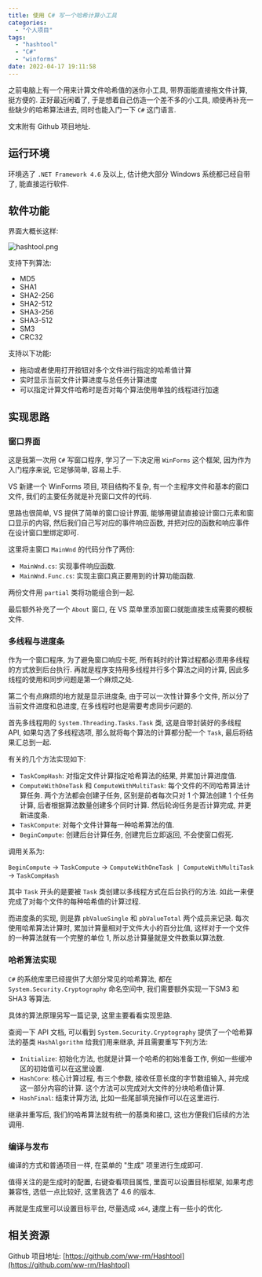 ```yaml
---
title: 使用 C# 写一个哈希计算小工具
categories:
  - "个人项目"
tags:
  - "hashtool"
  - "C#"
  - "winforms"
date: 2022-04-17 19:11:58
---
```


之前电脑上有一个用来计算文件哈希值的迷你小工具, 带界面能直接拖文件计算, 挺方便的. 正好最近闲着了, 于是想着自己仿造一个差不多的小工具, 顺便再补充一些缺少的哈希算法进去, 同时也能入门一下 `C#` 这门语言.

文末附有 Github 项目地址.

<!-- more -->

## 运行环境

环境选了 `.NET Framework 4.6` 及以上, 估计绝大部分 Windows 系统都已经自带了, 能直接运行软件.

## 软件功能

界面大概长这样:

![hashtool.png](/static/image/hashtool/hashtool.png)

支持下列算法:

- MD5
- SHA1
- SHA2-256
- SHA2-512
- SHA3-256
- SHA3-512
- SM3
- CRC32

支持以下功能:

- 拖动或者使用打开按钮对多个文件进行指定的哈希值计算
- 实时显示当前文件计算进度与总任务计算进度
- 可以指定计算文件哈希时是否对每个算法使用单独的线程进行加速

## 实现思路

### 窗口界面

这是我第一次用 `C#` 写窗口程序, 学习了一下决定用 `WinForms` 这个框架, 因为作为入门程序来说, 它足够简单, 容易上手.

VS 新建一个 WinForms 项目, 项目结构不复杂, 有一个主程序文件和基本的窗口文件, 我们的主要任务就是补充窗口文件的代码.

思路也很简单, VS 提供了简单的窗口设计界面, 能够用键鼠直接设计窗口元素和窗口显示的内容, 然后我们自己写对应的事件响应函数, 并把对应的函数和响应事件在设计窗口里绑定即可.

这里将主窗口 `MainWnd` 的代码分作了两份:

- `MainWnd.cs`: 实现事件响应函数.
- `MainWnd.Func.cs`: 实现主窗口真正要用到的计算功能函数.

两份文件用 `partial` 类将功能组合到一起.

最后额外补充了一个 `About` 窗口, 在 VS 菜单里添加窗口就能直接生成需要的模板文件.

### 多线程与进度条

作为一个窗口程序, 为了避免窗口响应卡死, 所有耗时的计算过程都必须用多线程的方式放到后台执行. 再就是程序支持用多线程并行多个算法之间的计算, 因此多线程的使用和同步问题是第一个麻烦之处.

第二个有点麻烦的地方就是显示进度条, 由于可以一次性计算多个文件, 所以分了当前文件进度和总进度, 在多线程时也是需要考虑同步问题的.

首先多线程用的 `System.Threading.Tasks.Task` 类, 这是自带封装好的多线程 API, 如果勾选了多线程选项, 那么就将每个算法的计算都分配一个 `Task`, 最后将结果汇总到一起.

有关的几个方法实现如下:

- `TaskCompHash`: 对指定文件计算指定哈希算法的结果, 并累加计算进度值.
- `ComputeWithOneTask` 和 `ComputeWithMultiTask`: 每个文件的不同哈希算法计算任务. 两个方法都会创建子任务, 区别是前者每次只对 1 个算法创建 1 个任务计算, 后者根据算法数量创建多个同时计算. 然后轮询任务是否计算完成, 并更新进度条.
- `TaskCompute`: 对每个文件计算每一种哈希算法的值.
- `BeginCompute`: 创建后台计算任务, 创建完后立即返回, 不会使窗口假死.

调用关系为:

`BeginCompute` -> `TaskCompute` -> `ComputeWithOneTask | ComputeWithMultiTask` -> `TaskCompHash`

其中 `Task` 开头的是要被 `Task` 类创建以多线程方式在后台执行的方法. 如此一来便完成了对每个文件的每种哈希值的计算过程.

而进度条的实现, 则是靠 `pbValueSingle` 和 `pbValueTotal` 两个成员来记录. 每次使用哈希算法计算时, 累加计算量相对于文件大小的百分比值, 这样对于一个文件的一种算法就有一个完整的单位 1, 所以总计算量就是文件数乘以算法数.

### 哈希算法实现

`C#` 的系统库里已经提供了大部分常见的哈希算法, 都在 `System.Security.Cryptography` 命名空间中, 我们需要额外实现一下SM3 和 SHA3 等算法.

具体的算法原理另写一篇记录, 这里主要看看实现思路.

查阅一下 API 文档, 可以看到 `System.Security.Cryptography` 提供了一个哈希算法的基类 `HashAlgorithm` 给我们用来继承, 并且需要重写下列方法:

- `Initialize`: 初始化方法, 也就是计算一个哈希的初始准备工作, 例如一些缓冲区的初始值可以在这里设置.
- `HashCore`: 核心计算过程, 有三个参数, 接收任意长度的字节数组输入, 并完成这一部分内容的计算. 这个方法可以完成对大文件的分块哈希值计算.
- `HashFinal`: 结束计算方法, 比如一些尾部填充操作可以在这里进行.

继承并重写后, 我们的哈希算法就有统一的基类和接口, 这也方便我们后续的方法调用.

### 编译与发布

编译的方式和普通项目一样, 在菜单的 "生成" 项里进行生成即可.

值得关注的是生成时的配置, 右键查看项目属性, 里面可以设置目标框架, 如果考虑兼容性, 选低一点比较好, 这里我选了 4.6 的版本.

再就是生成里可以设置目标平台, 尽量选成 `x64`, 速度上有一些小的优化.

## 相关资源

Github 项目地址: [https://github.com/ww-rm/Hashtool](https://github.com/ww-rm/Hashtool)
